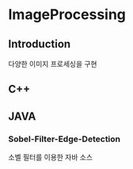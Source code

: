 # ImageProcessing

## Introduction
다양한 이미지 프로세싱을 구현

## C++


   
## JAVA

### Sobel-Filter-Edge-Detection
소벨 필터를 이용한 자바 소스

